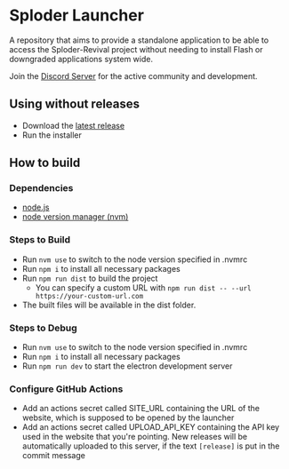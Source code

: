 # Sploder Launcher

A repository that aims to provide a standalone application to be able to access the Sploder-Revival project without needing to install Flash or downgraded applications system wide.

Join the [Discord Server](https://discord.gg/cHGz362sdC) for the active community and development.

## Using without releases

- Download the [latest release](https://github.com/Sploder-Saptarshi/Sploder-Launcher/releases/latest)
- Run the installer

## How to build

### Dependencies

 - [node.js](https://nodejs.org/en)
 - [node version manager (nvm)](https://github.com/nvm-sh/nvm)

### Steps to Build

 - Run `nvm use` to switch to the node version specified in .nvmrc
 - Run `npm i` to install all necessary packages
 - Run `npm run dist` to build the project
   - You can specify a custom URL with `npm run dist -- --url https://your-custom-url.com`
 - The built files will be available in the dist folder.

### Steps to Debug

 - Run `nvm use` to switch to the node version specified in .nvmrc
 - Run `npm i` to install all necessary packages
 - Run `npm run dev` to start the electron development server

### Configure GitHub Actions

 - Add an actions secret called SITE_URL containing the URL of the website, which is supposed to be opened by the launcher
 - Add an actions secret called UPLOAD_API_KEY containing the API key used in the website that you're pointing. New releases will be automatically uploaded to this server, if the text `[release]` is put in the commit message
